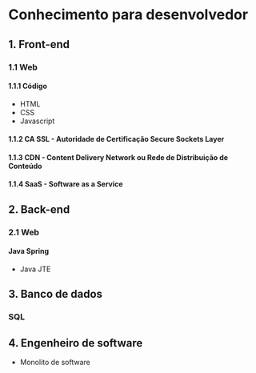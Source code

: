 # Conhecimento para desenvolvedor

## 1. Front-end
### 1.1 Web
#### 1.1.1 Código
- HTML
- CSS
- Javascript

#### 1.1.2 CA SSL - Autoridade de Certificação Secure Sockets Layer
#### 1.1.3 CDN - Content Delivery Network ou Rede de Distribuição de Conteúdo
#### 1.1.4 SaaS - Software as a Service

## 2. Back-end
### 2.1 Web
#### Java Spring
- Java JTE

## 3. Banco de dados
### SQL

## 4. Engenheiro de software
- Monolito de software
